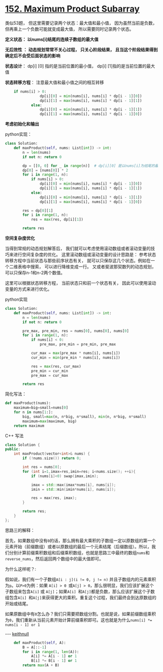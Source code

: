 # [152. Maximum Product Subarray](https://leetcode-cn.com/problems/maximum-product-subarray/)

类似53题， 但这里需要记录两个状态：最大值和最小值， 因为虽然当前是负数， 但再乘上一个负数可能就变成最大值， 所以需要同时记录两个状态。

**定义状态： 以nums[i]结尾的连续子数组的最大值**

**无后效性 ： 动态规划常常不关心过程， 只关心阶段结果， 且当这个阶段结果得到确定后不会受后面状态的影响**

**状态设计**： dp[i] [0] 指的是当前位置的最小值， dp[i] [1]指的是当前位置的最大值

**状态转移方程**： 注意最大值和最小值之间的相互转移

```python
	if nums[i] > 0:
                dp[i][0] = min(nums[i], nums[i] * dp[i - 1][0])
                dp[i][1] = max(nums[i], nums[i] * dp[i - 1][1])
            else:
                dp[i][0] = min(nums[i], nums[i] * dp[i - 1][1])
                dp[i][1] = max(nums[i], nums[i] * dp[i - 1][0])
```

**考虑初始化和输出**

python实现：

```python
class Solution:
    def maxProduct(self, nums: List[int]) -> int:
        n = len(nums)
        if not n: return 0

        dp = [[0, 0] for _ in range(n)]  # dp[i][0] 是以nums[i]为结尾的最小值 ， 另一个就是最大值
        dp[0] = [nums[0]] * 2
        for i in range(1, n):
            if nums[i] > 0:
                dp[i][0] = min(nums[i], nums[i] * dp[i - 1][0])
                dp[i][1] = max(nums[i], nums[i] * dp[i - 1][1])
            else:
                dp[i][0] = min(nums[i], nums[i] * dp[i - 1][1])
                dp[i][1] = max(nums[i], nums[i] * dp[i - 1][0])

        res = dp[0][1]
        for i in range(1, n):
            res = max(res, dp[i][1])

        return res
```

**空间复杂度优化**

当得到常规的动态规划解答后， 我们就可以考虑使用滚动数组或者滚动变量的技巧来进行空间复杂度的优化。 这里滚动数组或滚动变量的设计思路是： 参考状态转移方程中当前状态与那些前序状态有关， 就可以只保存这几个状态。例如在一个二维表格中搜索， 可以进行降维变成一行。 又或者斐波那契数列的动态规划， 可以只保存n-1和n-2两个数值。

这里可以根据状态转移方程， 当前状态只和前一个状态有关， 因此可以使用滚动变量的方式来进行优化。

python实现

```python
class Solution:
    def maxProduct(self, nums: List[int]) -> int:
        n = len(nums)
        if not n: return 0

        pre_max, pre_min, res = nums[0], nums[0], nums[0]
        for i in range(1, n):
            if nums[i] < 0:
                pre_max, pre_min = pre_min, pre_max

            cur_max = max(pre_max * nums[i], nums[i])
            cur_min = min(pre_min * nums[i], nums[i])

            res = max(res, cur_max)
            pre_min = cur_min
            pre_max = cur_max

        return res
```

简化写法：

```python
def maxProduct(nums):
    maximum=big=small=nums[0]
    for n in nums[1:]:
        big, small=max(n, n*big, n*small), min(n, n*big, n*small)
        maximum=max(maximum, big)
    return maximum
```

C++ 写法

```c++
class Solution {
public:
    int maxProduct(vector<int>& nums) {
        if (!nums.size()) return 0;

        int res = nums[0];
        for (int i=1,imax=res,imin=res; i<nums.size(); ++i){
            if (nums[i]<0) swap(imax,imin);

            imax = std::max(imax*nums[i], nums[i]);
            imin = std::min(imin*nums[i], nums[i]);

            res = max(res, imax);
        }

        return res;
    }
};
```

思路三的解释：

首先，如果数组中没有`0`的话，那么拥有最大乘积的子数组一定以原数组的第一个元素开始（前缀数组）或者以原数组的最后一个元素结尾（后缀数组）。所以，我们分别计算前缀乘积数组和后缀乘积数组，也就是思路三中最终的数组`nums`和`reverse_nums`，然后返回两个数组中的最大值即可。

为什么这样呢？:

假如说，我们有一个子数组`A[i : j](i != 0, j != n)` 并且子数组内的元素乘积为`p`。以`P>0`为例：如果 `A[i] > 0 `或`A[j] > 0`，那么很明显，我们应该扩展这个子数组来包含`A[i]` 或 `A[j]`；如果`A[i] `和`A[j]`都是负数，那么应该扩展这个子数组包含`A[i] `和`A[j]`来获得更大的乘积。重复这个过程，我们最终会到达原数组的开始或结尾。

如果原数组中有`0`怎么办？我们只需要把数组分割。也就是说，如果前缀数组乘积为`0`，我们重新从当前元素开始计算前缀乘积即可。这也就是为什么`nums[i] *= nums[i - 1] or 1`

--- [keithnull](https://leetcode.com/problems/maximum-product-subarray/discuss/183483/Easy-and-Concise-Python)



```python
    def maxProduct(self, A):
        B = A[::-1]
        for i in range(1, len(A)):
            A[i] *= A[i - 1] or 1
            B[i] *= B[i - 1] or 1
        return max(A + B)
```

